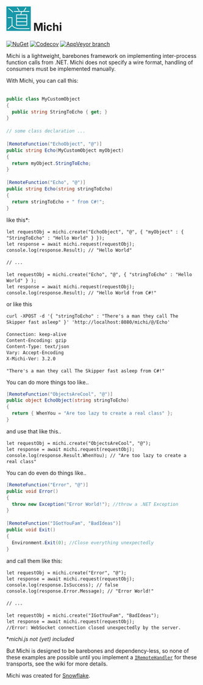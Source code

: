 <img src="https://raw.githubusercontent.com/SnowflakePowered/michi/master/michi.png" width=64> Michi
=====

[![NuGet](https://img.shields.io/nuget/v/Michi.svg)](https://www.nuget.org/packages/Michi)
[![Codecov](https://img.shields.io/codecov/c/github/SnowflakePowered/michi.svg)](https://codecov.io/github/SnowflakePowered/michi)
[![AppVeyor branch](https://img.shields.io/appveyor/ci/RonnChyran/michi.svg)](https://ci.appveyor.com/project/RonnChyran/michi)


Michi is a lightweight, barebones framework on implementing inter-process function calls from .NET.
Michi does not specify a wire format, handling of consumers must be implemented manually.

With Michi, you can call this:

```c#

public class MyCustomObject 
{
  public string StringToEcho { get; }
}

// some class declaration ...

[RemoteFunction("EchoObject", "@")]
public string Echo(MyCustomObject myObject)
{
  return myObject.StringToEcho;
}

[RemoteFunction("Echo", "@")]
public string Echo(string stringToEcho)
{
  return stringToEcho + " from C#!";
}
```

like this*: 

```es6
let requestObj = michi.create("EchoObject", "@", { "myObject" : { "StringToEcho" : "Hello World" } });
let response = await michi.request(requestObj);
console.log(response.Result); // "Hello World"

// ...

let requestObj = michi.create("Echo", "@", { "stringToEcho" : "Hello World" } );
let response = await michi.request(requestObj);
console.log(response.Result); // "Hello World from C#!"
```

or like this

```http
curl -XPOST -d '{ "stringToEcho" : "There's a man they call The Skipper fast asleep" }' 'http://localhost:8080/michi/@/Echo'

Connection: keep-alive
Content-Encoding: gzip
Content-Type: text/json
Vary: Accept-Encoding
X-Michi-Ver: 3.2.0

"There's a man they call The Skipper fast asleep from C#!"
```
You can do more things too like..

```c#
[RemoteFunction("ObjectsAreCool", "@")]
public object EchoObject(string stringToEcho)
{
  return { WhenYou = "Are too lazy to create a real class" };
}
```

and use that like this..

```es6
let requestObj = michi.create("ObjectsAreCool", "@");
let response = await michi.request(requestObj);
console.log(response.Result.WhenYou); // "Are too lazy to create a real class"
```


You can do even do things like..

```c#
[RemoteFunction("Error", "@")]
public void Error()
{
  throw new Exception("Error World!"); //throw a .NET Exception
}

[RemoteFunction("IGotYouFam", "BadIdeas")]
public void Exit()
{
  Environment.Exit(0); //Close everything unexpectedly
}
```

and call them like this:

```es6
let requestObj = michi.create("Error", "@");
let response = await michi.request(requestObj);
console.log(response.IsSuccess); // false
console.log(response.Error.Message); // "Error World!"

// ...

let requestObj = michi.create("IGotYouFam", "BadIdeas");
let response = await michi.request(requestObj);
//Error: WebSocket connection closed unexpectedly by the server. 
```

\*_michi.js not (yet) included_

But Michi is designed to be barebones and dependency-less, so none of these examples are possible until you implement a [`IRemoteHandler`](https://github.com/SnowflakePowered/michi/tree/master/Michi/Handlers) for these transports, see the wiki for more details. 


Michi was created for [Snowflake](http://snowflakepowe.red).

